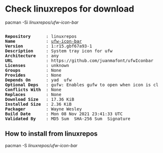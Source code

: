 # Check linuxrepos for download

pacman -Si *linuxrepos/ufw-icon-bar*

<div class="highlight"><pre class="highlight"><text>
<b>Repository</b>      : linuxrepos
<b>Name</b>            : <a href="../../x86_64/ufw-icon-bar-1:r15.gbf67a93-1-any.pkg.tar.zst">ufw-icon-bar</a>
<b>Version</b>         : 1:r15.gbf67a93-1
<b>Description</b>     : System tray icon for ufw
<b>Architecture</b>    : any
<b>URL</b>             : https://github.com/juanmafont/ufwIconbar
<b>Licenses</b>        : unknown
<b>Groups</b>          : None
<b>Provides</b>        : None
<b>Depends On</b>      : yad  ufw
<b>Optional Deps</b>   : gufw: Enables gufw to open when icon is clicked
<b>Conflicts With</b>  : None
<b>Replaces</b>        : None
<b>Download Size</b>   : 17.36 KiB
<b>Installed Size</b>  : 2.36 KiB
<b>Packager</b>        : Wayne Wesley <wayne6324@gmail.com>
<b>Build Date</b>      : Mon 08 Nov 2021 23:41:33 UTC
<b>Validated By</b>    : MD5 Sum  SHA-256 Sum  Signature
</text></pre></div>

## How to install from linuxrepos

pacman -S *linuxrepos/ufw-icon-bar*
